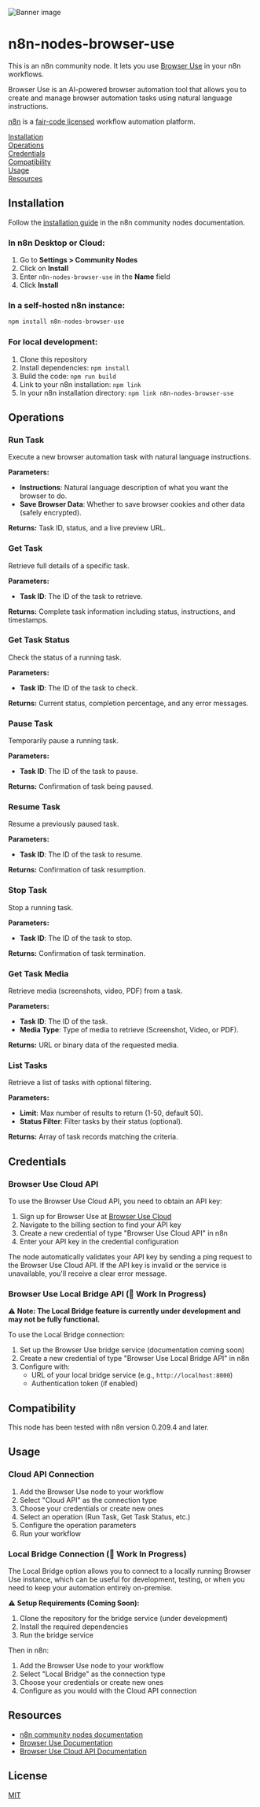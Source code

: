 ![Banner image](https://user-images.githubusercontent.com/10284570/173569848-c624317f-42b1-45a6-ab09-f0ea3c247648.png)

# n8n-nodes-browser-use

This is an n8n community node. It lets you use [Browser Use](https://browser-use.com) in your n8n workflows.

Browser Use is an AI-powered browser automation tool that allows you to create and manage browser automation tasks using natural language instructions.

[n8n](https://n8n.io/) is a [fair-code licensed](https://docs.n8n.io/reference/license/) workflow automation platform.

[Installation](#installation)  
[Operations](#operations)  
[Credentials](#credentials)  
[Compatibility](#compatibility)  
[Usage](#usage)  
[Resources](#resources)  

## Installation

Follow the [installation guide](https://docs.n8n.io/integrations/community-nodes/installation/) in the n8n community nodes documentation.

### In n8n Desktop or Cloud:

1. Go to **Settings > Community Nodes**
2. Click on **Install**
3. Enter `n8n-nodes-browser-use` in the **Name** field
4. Click **Install**

### In a self-hosted n8n instance:

```bash
npm install n8n-nodes-browser-use
```

### For local development:

1. Clone this repository
2. Install dependencies: `npm install` 
3. Build the code: `npm run build`
4. Link to your n8n installation: `npm link`
5. In your n8n installation directory: `npm link n8n-nodes-browser-use`

## Operations

### Run Task

Execute a new browser automation task with natural language instructions.

**Parameters:**
- **Instructions**: Natural language description of what you want the browser to do.
- **Save Browser Data**: Whether to save browser cookies and other data (safely encrypted).

**Returns:** Task ID, status, and a live preview URL.

### Get Task

Retrieve full details of a specific task.

**Parameters:**
- **Task ID**: The ID of the task to retrieve.

**Returns:** Complete task information including status, instructions, and timestamps.

### Get Task Status

Check the status of a running task.

**Parameters:**
- **Task ID**: The ID of the task to check.

**Returns:** Current status, completion percentage, and any error messages.

### Pause Task

Temporarily pause a running task.

**Parameters:**
- **Task ID**: The ID of the task to pause.

**Returns:** Confirmation of task being paused.

### Resume Task

Resume a previously paused task.

**Parameters:**
- **Task ID**: The ID of the task to resume.

**Returns:** Confirmation of task resumption.

### Stop Task

Stop a running task.

**Parameters:**
- **Task ID**: The ID of the task to stop.

**Returns:** Confirmation of task termination.

### Get Task Media

Retrieve media (screenshots, video, PDF) from a task.

**Parameters:**
- **Task ID**: The ID of the task.
- **Media Type**: Type of media to retrieve (Screenshot, Video, or PDF).

**Returns:** URL or binary data of the requested media.

### List Tasks

Retrieve a list of tasks with optional filtering.

**Parameters:**
- **Limit**: Max number of results to return (1-50, default 50).
- **Status Filter**: Filter tasks by their status (optional).

**Returns:** Array of task records matching the criteria.

## Credentials

### Browser Use Cloud API

To use the Browser Use Cloud API, you need to obtain an API key:

1. Sign up for Browser Use at [Browser Use Cloud](https://cloud.browser-use.com)
2. Navigate to the billing section to find your API key
3. Create a new credential of type "Browser Use Cloud API" in n8n
4. Enter your API key in the credential configuration

The node automatically validates your API key by sending a ping request to the Browser Use Cloud API. If the API key is invalid or the service is unavailable, you'll receive a clear error message.

### Browser Use Local Bridge API (🚧 Work In Progress)

⚠️ **Note: The Local Bridge feature is currently under development and may not be fully functional.**

To use the Local Bridge connection:

1. Set up the Browser Use bridge service (documentation coming soon)
2. Create a new credential of type "Browser Use Local Bridge API" in n8n
3. Configure with:
   - URL of your local bridge service (e.g., `http://localhost:8000`)
   - Authentication token (if enabled)

## Compatibility

This node has been tested with n8n version 0.209.4 and later.

## Usage

### Cloud API Connection

1. Add the Browser Use node to your workflow
2. Select "Cloud API" as the connection type
3. Choose your credentials or create new ones
4. Select an operation (Run Task, Get Task Status, etc.)
5. Configure the operation parameters
6. Run your workflow

### Local Bridge Connection (🚧 Work In Progress)

The Local Bridge option allows you to connect to a locally running Browser Use instance, which can be useful for development, testing, or when you need to keep your automation entirely on-premise.

⚠️ **Setup Requirements (Coming Soon):**

1. Clone the repository for the bridge service (under development)
2. Install the required dependencies
3. Run the bridge service

Then in n8n:

1. Add the Browser Use node to your workflow
2. Select "Local Bridge" as the connection type
3. Choose your credentials or create new ones
4. Configure as you would with the Cloud API connection

## Resources

* [n8n community nodes documentation](https://docs.n8n.io/integrations/community-nodes/)
* [Browser Use Documentation](https://docs.browser-use.com)
* [Browser Use Cloud API Documentation](https://docs.browser-use.com/cloud/quickstart)

## License

[MIT](LICENSE.md)
